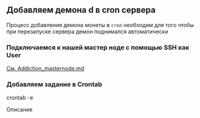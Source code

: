 
Добавляем демона <yourocoin>d в cron сервера
--------------------------------------------

Процесс добавления демона монеты в `cron` необходим для того чтобы при перезапуске сервера демон поднимался автоматически


### Подключаемся к нашей мастер ноде с помощью SSH как User

[См. Addiction_masternode.md](Addiction_masternode.md)

### Добавляем задание в Crontab

crontab -e


Описание
